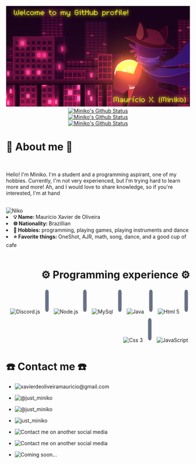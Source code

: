 <div align="center">
  <a href="https://github.com/mini-niko"><img src="./niko.png"></a></br>
  <a href="https://github.com/mini-niko"><img src="https://github-readme-stats.vercel.app/api?username=mini-niko&hide_border=true&show_icons=true&theme=radical" alt="Miniko's Github Status"></a></br>
  <a href="https://github.com/mini-niko"><img src="https://github-readme-stats.vercel.app/api/top-langs/?username=mini-niko&theme=radical&hide_border=true" alt="Miniko's Github Status"></a></br>
  <a href="https://github.com/mini-niko"><img src="http://github-readme-streak-stats.herokuapp.com?user=mini-niko&theme=radical&hide_border=true&date_format=j%20M%5B%20Y%5D" alt="Miniko's Github Status"></a><br>
</div>


<div align="left">
  <h1>📝 About me 📝</h1>
  <br>
  <p align="left">Hello! I'm Miniko. I'm a student and a programming aspirant, one of my hobbies. Currently, I'm not very experienced, but I'm trying hard to learn more and more! Ah, and I would love to share knowledge, so if you're interested, I'm at hand</p>
  <br>
  <img heigth="640" width="360" src="https://64.media.tumblr.com/99e864db78392677a64d1ec8071141f5/17f871f724b8af07-bc/s1280x1920/e1e3ec85038300e9bc3d1e75acd179115f30c462.gifv" alt="Niko" align="left"  title="Niko :)">
  <br>
  <li>
    <b>💡 Name: </b> Maurício Xavier de Oliveira
  </li>
  <li>
    <b>🌐 Nationality: </b> Brazillian
  </li>
  <li>
    <b>🎯 Hobbies: </b> programming, playing games, playing instruments and dance
  </li>
  <li>
    <b>⭐ Favorite things: </b> OneShot, AJR, math, song, dance, and a good cup of cafe
  </li>
  <br>
</div>

<div align="right">
  <h1>⚙️ Programming experience ⚙️</h1>
  <img heigth="60" width="60" vspace="5" hspace="5" src="https://cdn.jsdelivr.net/gh/devicons/devicon/icons/discordjs/discordjs-original.svg" title="Discord.js">
  <img heigth="15" vspace="5" hspace="5" src="./separate.png">
  <img heigth="60" width="60" vspace="5" hspace="5" src="https://cdn.jsdelivr.net/gh/devicons/devicon/icons/nodejs/nodejs-original.svg" title="Node.js">
  <img heigth="15" vspace="5" hspace="5" src="./separate.png">
  <img heigth="60" width="60" vspace="5" hspace="5" src="https://cdn.jsdelivr.net/gh/devicons/devicon/icons/mysql/mysql-original.svg"  title="MySql">
  <img heigth="15" vspace="5" hspace="5" src="./separate.png">
  <img heigth="60" width="60" vspace="5" hspace="5" src="https://cdn.jsdelivr.net/gh/devicons/devicon/icons/java/java-original.svg" title="Java">
  <img heigth="15" vspace="5" hspace="5" src="./separate.png">
  <img heigth="60" width="60" vspace="5" hspace="5" src="https://cdn.jsdelivr.net/gh/devicons/devicon/icons/html5/html5-original.svg" title="Html 5">
  <img heigth="15" vspace="5" hspace="5" src="./separate.png">
  <img heigth="60" width="60" vspace="5" hspace="5" src="https://cdn.jsdelivr.net/gh/devicons/devicon/icons/css3/css3-original.svg" title="Css 3">
  <img heigth="15" vspace="5" hspace="5" src="./separate.png">
  <img heigth="60" width="60" vspace="5" hspace="5" src="https://cdn.jsdelivr.net/gh/devicons/devicon/icons/javascript/javascript-plain.svg" title="JavaScript">
</div>

<div align="left">
  <h1>☎️ Contact me ☎️</h1>
  <ul>
    <li>
      <img src="https://img.shields.io/badge/Gmail-D14836?style=for-the-badge&logo=gmail&logoColor=white" align="left">
      <p>xavierdeoliveiramauricio@gmail.com</p>  
    </li>
    <li>
      <img src="https://img.shields.io/badge/Instagram-E4405F?style=for-the-badge&logo=instagram&logoColor=white" align="left">
      <p>@just_miniko</p>
    </li>
    <li>
      <img src="https://img.shields.io/badge/Twitter-1DA1F2?style=for-the-badge&logo=twitter&logoColor=white" align="left">
      <p>@just_miniko</p>
    </li>
    <li>
      <img src="https://img.shields.io/badge/Discord-7289DA?style=for-the-badge&logo=discord&logoColor=white" align="left">
      <p>just_miniko</p>
    </li>
    <li>
      <img src="https://img.shields.io/badge/WhatsApp-25D366?style=for-the-badge&logo=whatsapp&logoColor=white" align="left">
      <p>Contact me on another social media</p>
    </li>
    <li>
      <img src="https://img.shields.io/badge/Telegram-2CA5E0?style=for-the-badge&logo=telegram&logoColor=white" align="left">
      <p>Contact me on another social media</p>
    </li>
    <li>
      <img src="https://img.shields.io/badge/LinkedIn-0077B5?style=for-the-badge&logo=linkedin&logoColor=white" align="left">
      <p>Coming soon...</p>  
    </li>
  </ul>
</div>

<!--
Adicionar:
- Linkedin

- Instagram
- Twitter
- Telegram
- Whatsapp
- Gmail
- Discord
-->

